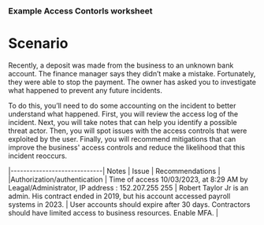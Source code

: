 ### Example Access Contorls worksheet 

# Scenario 
Recently, a deposit was made from the business to an unknown bank account. The finance manager says they didn’t make a mistake. Fortunately, they were able to stop the payment. The owner has asked you to investigate what happened to prevent any future incidents.

To do this, you’ll need to do some accounting on the incident to better understand what happened. First, you will review the access log of the incident. Next, you will take notes that can help you identify a possible threat actor. Then, you will spot issues with the access controls that were exploited by the user. Finally, you will recommend mitigations that can improve the business' access controls and reduce the likelihood that this incident reoccurs.

|-----------------------------|    Notes      |     Issue     | Recommendations |
|Authorization/authentication  | Time of access 10/03/2023, at 8:29 AM  by Leagal/Administrator, IP address : 152.207.255 255              |   Robert Taylor Jr is an admin. His contract ended in 2019, but his account accessed payroll systems in 2023.          |   User accounts should expire after 30 days. Contractors should have limited access to business resources.  Enable MFA.              | 